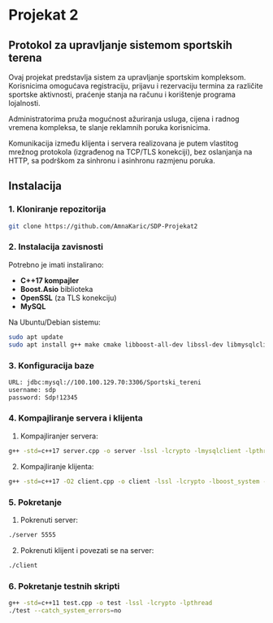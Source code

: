 # Projekat 2 
## Protokol za upravljanje sistemom sportskih terena
Ovaj projekat predstavlja sistem za upravljanje sportskim kompleksom. 
Korisnicima omogućava registraciju, prijavu i rezervaciju termina za različite sportske aktivnosti, 
praćenje stanja na računu i korištenje programa lojalnosti. 

Administratorima pruža mogućnost ažuriranja usluga, cijena i radnog vremena kompleksa, te slanje reklamnih poruka korisnicima. 

Komunikacija između klijenta i servera realizovana je putem vlastitog mrežnog protokola 
(izgrađenog na TCP/TLS konekciji), bez oslanjanja na HTTP, 
sa podrškom za sinhronu i asinhronu razmjenu poruka.

## Instalacija

### 1. Kloniranje repozitorija
```bash
git clone https://github.com/AmnaKaric/SDP-Projekat2
```

### 2. Instalacija zavisnosti
Potrebno je imati instalirano:
- **C++17 kompajler** 
- **Boost.Asio** biblioteka
- **OpenSSL** (za TLS konekciju)
- **MySQL**

Na Ubuntu/Debian sistemu:
```bash
sudo apt update
sudo apt install g++ make cmake libboost-all-dev libssl-dev libmysqlclient-dev
```

### 3. Konfiguracija baze
```bash
URL: jdbc:mysql://100.100.129.70:3306/Sportski_tereni
username: sdp
password: Sdp!12345
```

### 4. Kompajliranje servera i klijenta
1. Kompajliranjer servera:
```bash
g++ -std=c++17 server.cpp -o server -lssl -lcrypto -lmysqlclient -lpthread
```

2. Kompajliranje klijenta:
```bash
g++ -std=c++17 -O2 client.cpp -o client -lssl -lcrypto -lboost_system -lpthread
```

### 5. Pokretanje
1. Pokrenuti server:
```bash
./server 5555
```
2. Pokrenuti klijent i povezati se na server:
```bash
./client 
```

### 6. Pokretanje testnih skripti
```bash
g++ -std=c++11 test.cpp -o test -lssl -lcrypto -lpthread
./test --catch_system_errors=no
```
